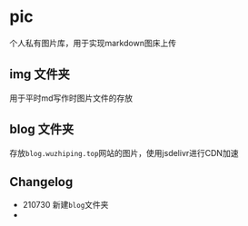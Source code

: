 # pic
个人私有图片库，用于实现markdown图床上传

## img 文件夹
用于平时md写作时图片文件的存放

## blog 文件夹
存放`blog.wuzhiping.top`网站的图片，使用jsdelivr进行CDN加速

## Changelog
- 210730 新建`blog`文件夹
- 
